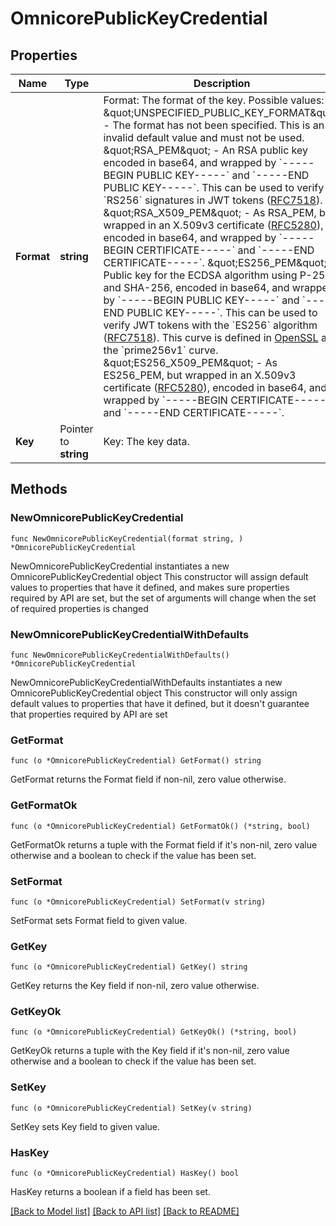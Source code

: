 # OmnicorePublicKeyCredential

## Properties

Name | Type | Description | Notes
------------ | ------------- | ------------- | -------------
**Format** | **string** | Format: The format of the key.  Possible values:   \&quot;UNSPECIFIED_PUBLIC_KEY_FORMAT\&quot; - The format has not been specified. This is an invalid default value and must not be used.   \&quot;RSA_PEM\&quot; - An RSA public key encoded in base64, and wrapped by &#x60;-----BEGIN PUBLIC KEY-----&#x60; and &#x60;-----END PUBLIC KEY-----&#x60;. This can be used to verify &#x60;RS256&#x60; signatures in JWT tokens ([RFC7518]( https://www.ietf.org/rfc/rfc7518.txt)).   \&quot;RSA_X509_PEM\&quot; - As RSA_PEM, but wrapped in an X.509v3 certificate ([RFC5280]( https://www.ietf.org/rfc/rfc5280.txt)), encoded in base64, and wrapped by &#x60;-----BEGIN CERTIFICATE-----&#x60; and &#x60;-----END CERTIFICATE-----&#x60;.   \&quot;ES256_PEM\&quot; - Public key for the ECDSA algorithm using P-256 and SHA-256, encoded in base64, and wrapped by &#x60;-----BEGIN PUBLIC KEY-----&#x60; and &#x60;-----END PUBLIC KEY-----&#x60;. This can be used to verify JWT tokens with the &#x60;ES256&#x60; algorithm ([RFC7518](https://www.ietf.org/rfc/rfc7518.txt)). This curve is defined in [OpenSSL](https://www.openssl.org/) as the &#x60;prime256v1&#x60; curve.   \&quot;ES256_X509_PEM\&quot; - As ES256_PEM, but wrapped in an X.509v3 certificate ([RFC5280]( https://www.ietf.org/rfc/rfc5280.txt)), encoded in base64, and wrapped by &#x60;-----BEGIN CERTIFICATE-----&#x60; and &#x60;-----END CERTIFICATE-----&#x60;. | 
**Key** | Pointer to **string** | Key: The key data. | [optional] 

## Methods

### NewOmnicorePublicKeyCredential

`func NewOmnicorePublicKeyCredential(format string, ) *OmnicorePublicKeyCredential`

NewOmnicorePublicKeyCredential instantiates a new OmnicorePublicKeyCredential object
This constructor will assign default values to properties that have it defined,
and makes sure properties required by API are set, but the set of arguments
will change when the set of required properties is changed

### NewOmnicorePublicKeyCredentialWithDefaults

`func NewOmnicorePublicKeyCredentialWithDefaults() *OmnicorePublicKeyCredential`

NewOmnicorePublicKeyCredentialWithDefaults instantiates a new OmnicorePublicKeyCredential object
This constructor will only assign default values to properties that have it defined,
but it doesn't guarantee that properties required by API are set

### GetFormat

`func (o *OmnicorePublicKeyCredential) GetFormat() string`

GetFormat returns the Format field if non-nil, zero value otherwise.

### GetFormatOk

`func (o *OmnicorePublicKeyCredential) GetFormatOk() (*string, bool)`

GetFormatOk returns a tuple with the Format field if it's non-nil, zero value otherwise
and a boolean to check if the value has been set.

### SetFormat

`func (o *OmnicorePublicKeyCredential) SetFormat(v string)`

SetFormat sets Format field to given value.


### GetKey

`func (o *OmnicorePublicKeyCredential) GetKey() string`

GetKey returns the Key field if non-nil, zero value otherwise.

### GetKeyOk

`func (o *OmnicorePublicKeyCredential) GetKeyOk() (*string, bool)`

GetKeyOk returns a tuple with the Key field if it's non-nil, zero value otherwise
and a boolean to check if the value has been set.

### SetKey

`func (o *OmnicorePublicKeyCredential) SetKey(v string)`

SetKey sets Key field to given value.

### HasKey

`func (o *OmnicorePublicKeyCredential) HasKey() bool`

HasKey returns a boolean if a field has been set.


[[Back to Model list]](../README.md#documentation-for-models) [[Back to API list]](../README.md#documentation-for-api-endpoints) [[Back to README]](../README.md)


